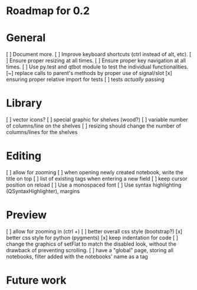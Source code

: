 Roadmap for 0.2
===============

# General
[ ] Document more.
[ ] Improve keyboard shortcuts (ctrl instead of alt, etc).
[ ] Ensure proper resizing at all times.
[ ] Ensure proper key navigation at all times.
[ ] Use py.test and qtbot module to test the individual functionalities.
    [~] replace calls to parent's methods by proper use of signal/slot
    [x] ensuring proper relative import for tests
    [ ] tests *actually* passing

# Library
[ ] vector icons?
[ ] special graphic for shelves (wood?)
[ ] variable number of columns/line on the shelves
[ ] resizing should change the number of columns/lines for the shelves

# Editing
[ ] allow for zooming
[ ] when opening newly created notebook, write the title on top
[ ] list of existing tags when entering a new field
[ ] keep cursor position on reload
[ ] Use a monospaced font
[ ] Use syntax highlighting (QSyntaxHighlighter), margins

# Preview
[ ] allow for zooming in (ctrl +)
[ ] better overall css style (bootstrap?)
[x] better css style for python (pygments)
[x] keep indentation for code
[ ] change the graphics of setFlat to match the disabled look, without the
    drawback of preventing scrolling.
[ ] have a "global" page, storing all notebooks, filter added with the
    notebooks' name as a tag


Future work
===========

